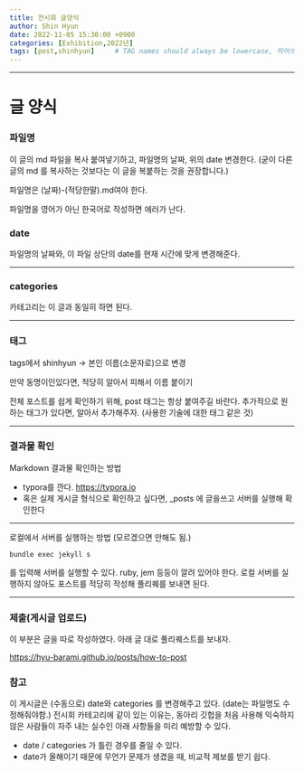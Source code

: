 ```yaml
---
title: 전시회 글양식 
author: Shin Hyun
date: 2022-11-05 15:30:00 +0900
categories: [Exhibition,2022년]
tags: [post,shinhyun]     # TAG names should always be lowercase, 띄어쓰기도 금지 
---
```


------------------------------------------
# 글 양식 

### 파일명 

이 글의 md 파일을 복사 붙여넣기하고, 파일명의 날짜, 위의 date 변경한다. (굳이 다른 글의 md 를 복사하는 것보다는 이 글을 복붙하는 것을 권장합니다.)


파일명은 (날짜)-(적당한말).md여야 한다.

파일명을 영어가 아닌 한국어로 작성하면 에러가 난다. 

### date
파일명의 날짜와, 이 파일 상단의 date를 현재 시간에 맞게 변경해준다. 

-----
### categories
카테고리는 이 글과 동일히 하면 된다. 

-----
### 태그

tags에서 shinhyun -> 본인 이름(소문자로)으로 변경 

만약 동명이인있다면, 적당히 알아서 피해서 이름 붙이기 

전체 포스트를 쉽게 확인하기 위해, post 태그는 항상 붙여주길 바란다. 
추가적으로 원하는 태그가 있다면, 알아서 추가해주자. (사용한 기술에 대한 태그 같은 것)

-------
### 결과물 확인 
Markdown 결과물 확인하는 방법
- typora를 깐다. <a href="https://typora.io" target="_blank">https://typora.io</a>   
- 혹은 실제 게시글 형식으로 확인하고 싶다면, _posts 에 글을쓰고 서버를 실행해 확인한다

-------
로컬에서 서버를 실행하는 방법 (모르겠으면 안해도 됨.)
```
bundle exec jekyll s 
``` 
를 입력해 서버를 실행할 수 있다. ruby, jem 등등이 깔려 있어야 한다. 
로컬 서버를 실행하지 않아도 포스트를 적당히 작성해 풀리퀘를 보내면 된다. 


-------
### 제출(게시글 업로드)

이 부분은 글을 따로 작성하였다. 
아래 글 대로 풀리퀘스트를 보내자. 

<a href="https://hyu-barami.github.io/posts/how-to-post" target="_blank">
https://hyu-barami.github.io/posts/how-to-post
</a>




### 참고

이 게시글은 (수동으로) date와 categories 를 변경해주고 있다.  (date는 파일명도 수정해줘야함.)
전시회 카테고리에 같이 있는 이유는, 동아리 깃헙을 처음 사용해 익숙하지 않은 사람들이 자주 내는 실수인 아래 사항들을 미리 예방할 수 있다. 
- date / categories 가 틀린 경우를 줄일 수 있다.
- date가 올해이기 때문에 무언가 문제가 생겼을 때, 비교적 제보를 받기 쉽다. 
